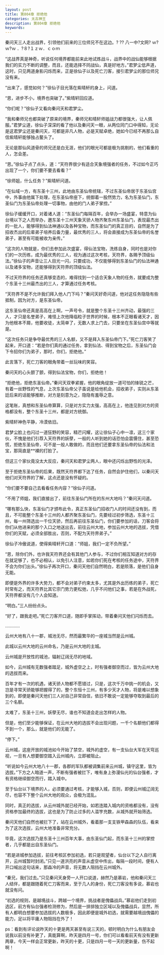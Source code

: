 ```yaml
---
layout: post
title: 第804章 拒绝他
categories: 太古神王
description: 第804章 拒绝他
keywords:
---
```


秦问天三人走出战界，引领他们前来的三位师兄不在这边。? ?? 八一中?文网?  ｗ?ｗ?ｗ ．?８?１ｚｗ．ｃｏｍ

“这战界真是神奇，听说任何境界都能前来此地试炼战斗，战界中的战仙能够根据我们的实力不断的调整，而且，还能选择不同战仙，真是好地方。”君梦尘低声道，这时，只见两道身影闪烁而来，正是徐仙子以及死亡刀客，接引君梦尘的那位师兄没有来。

“出来了，感觉如何？”徐仙子目光落在紫晴轩的身上，问道。

“恩，进步不小，境界也突破了。”紫晴轩回应道。

“你们呢？”徐仙子又看向秦问天和君梦尘。

“我和秦师兄也都突破了原来的境界，秦师兄和晴轩师姐战力都很强大，让人佩服。”君梦尘道，徐仙子深深的看了他以及秦问天一眼，从两位同门口中得知，无论是这君梦尘还是秦问天，可都是非凡人物，必是天赋卓绝，她如今已经不再那么自信紫晴轩能够独占鳌头了。

无论是那仙风道骨的师兄还是白无涯，他们的眼光可都是极为挑剔的，他们看重的人，怎会差。

“恩。”徐仙子点了点头，道：“天符界很少有适合天象境强者的任务，不过如今正巧出现了一个，你们要不要去看看？”

“徐师姐，什么任务？”紫晴轩问道。

“在仙域一方，有东圣十三州，此地由东圣仙帝统辖，不过东圣仙帝居于东圣仙宫中，外事由他属下处理，在东圣仙帝座下，统御着一股然势力，名为东圣仙门，东圣仙门为东圣仙帝处理一切事物，由他的门人弟子掌控。”

徐仙子缓缓开口，对着诸人道：“东圣仙门每隔百年，会举办一场盛宴，特意为仙台境以下之人而举办，邀东圣十三州天象天骄人物齐聚东州东圣仙门，表现最杰出的一批人，能够得到仙法神通以及各种宝物，而东圣仙门的真正目的，自然是为了招收杰出的后辈弟子培养后备力量，最优秀的三人，将会直接成为东圣仙帝的名誉弟子，甚至有可能被收为亲传。”

“这次的人物就是，你们去参加此次盛宴，得仙法宝物，洗练自身，同时也是对你们的一次历练，成为最优秀的三人，视为通过这次考核，天符界，各赐予顶级仙法。”徐仙子的声音让三人目光一闪，只要成功，不仅能够得到东圣仙门的仙法神通以及诸多宝物，还能够得到天符界的顶级仙法。

不过天符界的任务还真够变态的，难得找到一个适合天象人物的任务，就要成为整个东圣十三州最杰出的三人，才算通过任务考核。

“天符界不是不允许我们拜入他人门下吗？”秦问天好奇问道，他对这任务隐隐有些抵制，因为对方，是东圣仙帝。

这东圣仙帝还真是高高在上啊，一声号令，就是整个东圣十三州齐动，最强的三人，才只是名誉弟子，难怪上次他降临粒子世界的时候，根本不正眼看诸天才，因为他根本不屑，他要收徒，太简单了，无数人求上门去，只要坐在东圣仙宫中等就是。

“这次任务只是争夺最优秀的三人名额，又不是拜入东圣仙帝门下。”死亡刀客笑了起来，开口道：“若是你们真的通过任务，拿到仙法、得到宝物之后，东圣仙门会下令招你们为弟子，那时，你们，拒绝他。”

此言落下，死亡刀客的眼角带着一丝玩味的笑容。

秦问天的心头颤了颤，得到仙法宝物，你们，拒绝他！

“拒绝他，拒绝东圣仙帝。”秦问天双拳紧握，他的眼角绽放一道可怕的锋锐之芒，有着一丝野性的气息，上次东圣仙帝父子虽说是给他机会，招收弟子，实则从东圣廷后来的话能够推断，对方是刻意为之，隐隐有羞辱之意。

这笔账，真想和东圣仙帝算算，只是对方实力太强，高高在上，他连见到对方的资格都没有，整个东圣十三州，都是对方统御。

紫晴轩神色平静，冷漠依旧。

君梦尘脸上也闪过一道狂野的笑容，精芒闪耀，这让徐仙子心中一凛，这三个家伙，不愧是他们引荐入天符界的妖孽，一般的人听到她的话恐怕会震慑住，甚至恐慌，拒绝东圣仙帝，可不是一般人敢做的，而且他们还要拿东圣仙帝的仙法和法宝，那简直是**裸的打脸了。

但这三个家伙竟没太大反应，秦问天和君梦尘两人，眼中还闪烁出野性的光泽。

至于拒绝东圣仙帝的后果，既然天符界都下达了任务，自然会护住他们，以秦问天他们对天符界的了解，这点还是没有怀疑的。

“你们要不要自己去看看任务内容？”徐仙子问道。

“不用了师姐，我们直接出了，前往东圣仙门所在的东州大地吗？”秦问天问道。

“哪有那么快，东圣仙门才颁布此令，真正东圣仙门招收门人的时间还没有到，而且，不可能整个东圣十三州的人都齐聚东圣仙门，先要经过初步筛选，东圣十三州，每一州筛选出一千位天骄，然后再前往东圣仙门，你们要参加的话，刀客会将你们从他进来的那个入口之地送出去，前往云州大地，参加云州大地的选拔，凭借你们的天赋，必须全部胜出，否则，不配为天符界弟子。”

徐仙子冷傲说道，使得紫晴轩开口道：“师姐，我们一定不负所望。”

“恩，除你们外，也许我天符界还会有其他门人参与，不过你们相互知道对方的存在就足够了，也不必相认，以免引人注意，如若你们死在考核的任务途中，天符界不会为你们出头。”徐仙子再次开口，秦问天他们自然明白，若是陨落，是他们自身无能。

即便是外界的许多大势力，都不会对弟子约束太多，尤其是外出历练的弟子，死亡时常有之，而天符界比其它宗门势力更松弛，几乎不问他们之事，若是在外战死，天符界都没有几个人会知道。

“明白。”三人纷纷点头。

“好了，跟我走吧。”死亡刀客开口道，随即手掌挥动，带着秦问天他们闪烁而去。

…………

云州大地有八十一郡，城池无尽，然而最繁华的一座城当然是云州城。

此城以云州大地的云州命名，乃是云州大地的主城。

云州城是开放性的城池，辐射辽阔无尽的地域。

如今，云州城有无数强者踏足，城外虚空之上，时有强者御空而过，皆为云州大地的选拔而来。

百年才有一次的机遇，诸天骄人物都不愿错过，只是，这次千万中挑一的机会，又岂是寻常天骄能够把握得了的，整个东恒十三州，有多少天才人物，将是难以想象到的，即便是秦问天他们三人对自己非常自信，依旧不敢说一定能够夺取到最后的三个名额。

太难了，东圣十三州，妖孽无尽，谁也不知道会走出怎样的人物。

但是，他们至少能够保证，在云州大地的选拔不会出现问题，一千个名额他们都得不到一个，那么，就是他们的无能了。

“停下。”

云州城，这座开放的城池如今开始了禁空，城外的虚空，有一支仙台大军在天穹巡视，一旦有人想要御空踏入云州城内，立即被阻止。

“听说如今云州大地八十一郡，各郡的军队都被调集前来云州城，镇守这里，皆为选拔。”下方之人暗道一声，不断有强者被拦下，唯有身上弥漫仙光的仙台强者，才有资格继续御空而行，踏入城中。

至于仙台以下境界的人，必须要通过考核，才能够入城，否则，即便云州城辽阔无尽，也容不下整个云州大地的观众，会极为混乱。

同时，真正的选拔，从云州城外就已经开始，如若连踏入城内的资格都没有，没有资格参加最终的选拔，这也是为了防止过多的人滥竽充数，从城外就开始筛选。

秦问天他们自然也被拦下了，站在云州城外，看着那一支支铁甲森森的队伍，看来为了这次选拔，云州大地准备非常充分。

毕竟，这次选拔乃是东圣十三州百年大事，由东圣仙门起，而东圣十三州的掌控者，几乎都是出自东圣仙门。

“若是进城参加选拔，前往考核区参加初选，若只是观望者，仙台以下之人自行离开，云州城暂时封闭。”只见一道洪亮的声音从虚空中传出，每隔一段时间，便有人开口喊出这句话来，那森冷的声音，将无数人阻挡在云州城外。

“秦兄，我们过去。”只见秦问天身旁一人开口说道，赫然乃是慕岩，他和秦问天三人结伴，都是跟随着死亡刀客而来，至于几人的身份，死亡刀客没有多说，慕岩也就没有问。

“初选的规则，是越境战斗，跨越一个境界，挑战者是傀儡战兵。”慕岩他们走到初选区，前方有仙台强者检测修为，然后是一排排独立区域以及傀儡战兵，显然，所有人都明白想要参加选拔的人数极多，因此即便是城外初选，就需要越境战傀儡的能力，足以将平庸人物阻挡在外了！

ps：看到有评论说昨天的十更是两天甚至有说三天的，顿时明白为什么有朋友会说我以前没有补更了，真能算啊，昨天是四月一号，你们可以看看前天有没有更新两章，今天一样会正常更新，昨天的十更，只是四月一号一天的更新量，伤不起啊！
